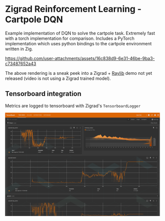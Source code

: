 # Zigrad Reinforcement Learning - Cartpole DQN

Example implementation of DQN to solve the cartpole task. Extremely fast with a torch implementation for comparison. Includes a PyTorch implementation which uses python bindings to the cartpole environment written in Zig.

https://github.com/user-attachments/assets/16c838d9-6e31-46be-9ba3-c73487652a43

The above rendering is a sneak peek into a Zigrad + [Raylib](https://www.raylib.com) demo not yet released (video is not using a Zigrad trained model).

## Tensorboard integration

Metrics are logged to tensorboard with Zigrad's `TensorboardLogger`

![](tensorboard-dqn.png)
